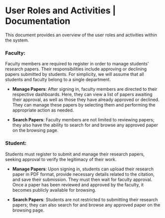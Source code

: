 # User Roles and Activities | Documentation

This document provides an overview of the user roles and activities within the system.

### Faculty: 
Faculty members are required to register in order to manage students’ research papers. Their responsibilities include approving or declining papers submitted by students. For simplicity, we will assume that all students and faculty belong to a single department.

- **Manage Papers**: After signing in, faculty members are directed to their respective dashboards. Here, they can view a list of papers awaiting their approval, as well as those they have already approved or declined. They can manage these papers by selecting them and performing the appropriate action as needed.

- **Search Papers**: Faculty members are not limited to reviewing papers; they also have the ability to search for and browse any approved paper on the browsing page.

### Student:
Students must register to submit and manage their research papers, seeking approval to verify the legitimacy of their work.

- **Manage Papers**: Upon signing in, students can upload their research paper in PDF format, provide necessary details related to the citation, and save their submission. They must then wait for faculty approval. Once a paper has been reviewed and approved by the faculty, it becomes publicly available for browsing.

- **Search Papers**: Students are not restricted to submitting their research papers; they can also search for and browse any approved paper on the browsing page.
